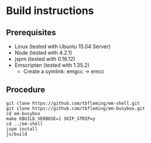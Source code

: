 # Build instructions

## Prerequisites

* Linux (tested with Ubuntu 15.04 Server)
* Node (tested with 4.2.1)
* jspm (tested with 0.16.12)
* Emscripten (tested with 1.35.2)
  * Create a symlink: emgcc -> emcc

## Procedure
    git clone https://github.com/tbfleming/em-shell.git
    git clone https://github.com/tbfleming/em-busybox.git
    cd em-busybox
    make KBUILD_VERBOSE=1 SKIP_STRIP=y
    cd ../em-shell
    jspm install
    js/build
